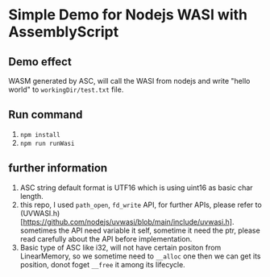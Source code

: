 # Simple Demo for Nodejs WASI with AssemblyScript

## Demo effect
WASM generated by ASC, will call the WASI from nodejs and write "hello world" to `workingDir/test.txt` file.

## Run command  
1. `npm install`  
2. `npm run runWasi`

## further information
1. ASC string default format is UTF16 which is using uint16 as basic char length.
2. this repo, I used `path_open`, `fd_write` API, for further APIs, please refer to (UVWASI.h)[https://github.com/nodejs/uvwasi/blob/main/include/uvwasi.h]. sometimes the API need variable it self, sometime it need the ptr, please read carefully about the API before implementation. 
3. Basic type of ASC like i32, will not have certain positon from LinearMemory, so we sometime need to `__alloc` one then we can get its position, donot foget `__free` it among its lifecycle.
